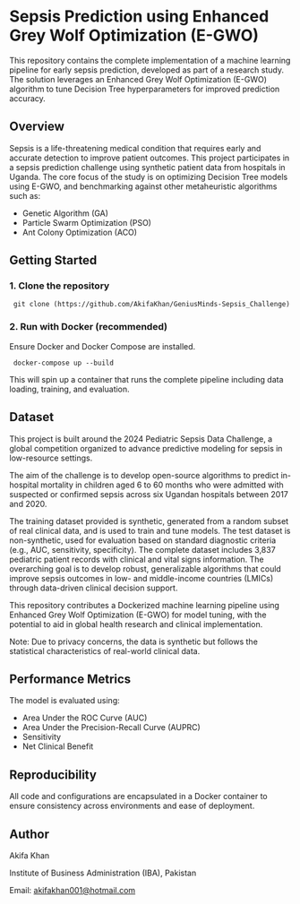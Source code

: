 # Sepsis Prediction using Enhanced Grey Wolf Optimization (E-GWO)

This repository contains the complete implementation of a machine learning pipeline for early sepsis prediction, developed as part of a research study. The solution leverages an Enhanced Grey Wolf Optimization (E-GWO) algorithm to tune Decision Tree hyperparameters for improved prediction accuracy.

## Overview

Sepsis is a life-threatening medical condition that requires early and accurate detection to improve patient outcomes. This project participates in a sepsis prediction challenge using synthetic patient data from hospitals in Uganda. The core focus of the study is on optimizing Decision Tree models using E-GWO, and benchmarking against other metaheuristic algorithms such as:

- Genetic Algorithm (GA)
- Particle Swarm Optimization (PSO)
- Ant Colony Optimization (ACO)

## Getting Started

### 1. Clone the repository
     git clone (https://github.com/AkifaKhan/GeniusMinds-Sepsis_Challenge)
### 2. Run with Docker (recommended)
Ensure Docker and Docker Compose are installed.

     docker-compose up --build
     
This will spin up a container that runs the complete pipeline including data loading, training, and evaluation.

## Dataset
This project is built around the 2024 Pediatric Sepsis Data Challenge, a global competition organized to advance predictive modeling for sepsis in low-resource settings.

The aim of the challenge is to develop open-source algorithms to predict in-hospital mortality in children aged 6 to 60 months who were admitted with suspected or confirmed sepsis across six Ugandan hospitals between 2017 and 2020.

The training dataset provided is synthetic, generated from a random subset of real clinical data, and is used to train and tune models.
The test dataset is non-synthetic, used for evaluation based on standard diagnostic criteria (e.g., AUC, sensitivity, specificity).
The complete dataset includes 3,837 pediatric patient records with clinical and vital signs information.
The overarching goal is to develop robust, generalizable algorithms that could improve sepsis outcomes in low- and middle-income countries (LMICs) through data-driven clinical decision support.

This repository contributes a Dockerized machine learning pipeline using Enhanced Grey Wolf Optimization (E-GWO) for model tuning, with the potential to aid in global health research and clinical implementation.

Note: Due to privacy concerns, the data is synthetic but follows the statistical characteristics of real-world clinical data.

## Performance Metrics
The model is evaluated using:
- Area Under the ROC Curve (AUC)
- Area Under the Precision-Recall Curve (AUPRC)
- Sensitivity
- Net Clinical Benefit

## Reproducibility
All code and configurations are encapsulated in a Docker container to ensure consistency across environments and ease of deployment.

## Author
Akifa Khan

Institute of Business Administration (IBA), Pakistan

Email: akifakhan001@hotmail.com

